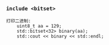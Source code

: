 ### `include <bitset>`
```Shell
打印二进制:
    uint8_t aa = 129;
    std::bitset<32> binary(aa);
    std::cout << binary << std::endl;
```